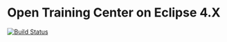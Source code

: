 Open Training Center on Eclipse 4.X
======================

[![Build Status](https://api.travis-ci.org/saschaiseli/opentrainingcenter.png)](https://travis-ci.org/saschaiseli/opentrainingcenter)

